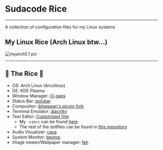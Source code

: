 # Sudacode Rice

---

A collection of configuration files for my Linux systems

## My Linux Rice (Arch Linux btw...)

![myarch5.1 pic](https://imgur.com/u1aJoFD.png)

---

## 🍚 The Rice  🍚

- OS: Arch Linux (Arcolinux)
- DE: KDE Plasma
- Window Manager: [i3-gaps](https://www.archlinux.org/packages/community/x86_64/i3-gaps/)
- Status Bar: [polybar](https://aur.archlinux.org/packages/polybar/ "polybar AUR page")
- Compositor: [ibhagwan's picom fork](https://github.com/ibhagwan/picom "github page for the picom fork")
- Terminal Emulator: [alacritty](https://github.com/alacritty/alacritty "Alacritty github page")
- Text Editor: [Customized Vim](https://www.vim.org/ "Vim home page")
  - My `.vimrc` can be found [here](https://github.com/ksyasuda/dotfiles/blob/dev/.vimrc)
  - The rest of the dotfiles can be found in [this repository](https://github.com/ksyasuda/dotfiles "My dotfiles repository")
- Audio Visualizer: [cava](https://aur.archlinux.org/packages/cava-git/ "cava AUR page")
- System Monitor: [bpytop](https://github.com/aristocratos/bpytop "github page for bpytop")
- Image viewer/Wallpaper manager: [feh](https://wiki.archlinux.org/index.php/Feh "Feh Arch Wiki page")
